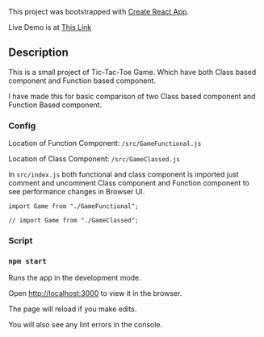This project was bootstrapped with [Create React App](https://github.com/facebook/create-react-app).

Live Demo is at [This Link](https://tik-tak-toe-app.netlify.app/)

Description
-----------

This is a small project of Tic-Tac-Toe Game. Which have both Class based component and Function based component.

I have made this for basic comparison of two Class based component and Function Based component.

### Config

Location of Function Component: `/src/GameFunctional.js`

Location of Class Component: `/src/GameClassed.js`

In `src/index.js` both functional and class component is imported just comment and uncomment Class component and Function component to see performance changes in Browser UI.

`import Game from "./GameFunctional";`

`// import Game from "./GameClassed";`

### Script

### `npm start`

Runs the app in the development mode.

Open [http://localhost:3000](http://localhost:3000) to view it in the browser.

The page will reload if you make edits.

You will also see any lint errors in the console.